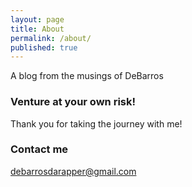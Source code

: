 ```yaml
---
layout: page
title: About
permalink: /about/
published: true
---
```


A blog from the musings of DeBarros

### Venture at your own risk!

Thank you for taking the journey with me!

### Contact me

[debarrosdarapper@gmail.com](debarrosdarapper@gmail.com)
